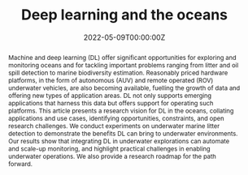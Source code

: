 ---
title: "Deep learning and the oceans"
authors:
- Marko Radeta
- admin
- Naser Hossein Motlagh
- Mohan Liyanage
- Ruben Freitas
- Moustafa Youssef
- Sasu Tarkoma
- Huber Flores 
- Petteri Nurmi 
#author_notes:
#- "Equal contribution"
#- "Equal contribution"
date: "2022-05-09T00:00:00Z"
doi: "https://doi.org/10.1109/MC.2022.3143087"

# Schedule page publish date (NOT publication's date).
publishDate: "2022-06-01T00:00:00Z"

# Publication type.
# Accepts a single type but formatted as a YAML list (for Hugo requirements).
# Enter a publication type from the CSL standard.
publication_types: ["article-journal"] 
#publication_types: ["article"]

# Publication name and optional abbreviated publication name.
publication: "*IEEE Computer* 55(5), 39-50"
publication_short: ""

abstract: "Machine and deep learning (DL) offer significant opportunities for exploring and monitoring oceans and for tackling important problems ranging from litter and oil spill detection to marine biodiversity estimation. Reasonably priced hardware platforms, in the form of autonomous (AUV) and remote operated (ROV) underwater vehicles, are also becoming available, fuelling the growth of data and offering new types of application areas. DL not only supports emerging applications that harness this data but offers support for operating such platforms. This article presents a research vision for DL in the oceans, collating
applications and use cases, identifying opportunities, constraints, and open research challenges. We conduct experiments on underwater marine litter detection to demonstrate the benefits DL can bring to underwater environments. Our results show that integrating DL in underwater explorations can automate and scale-up monitoring, and highlight practical challenges in enabling underwater operations. We also provide a research roadmap for the path forward."

# Summary. An optional shortened abstract.
#summary: "..."

#tags:
#- Source Themes

# Display this page in the Featured widget?
featured: false

# links:
# - name: ""
#   url: ""
url_pdf: "https://helda.helsinki.fi/bitstreams/66ca45ec-b697-4f83-a002-858302cd74a2/download"
#url_code: ''
#url_dataset: ''
#url_poster: ''
#url_project: ''
#url_slides: ''
#url_source: ''
#url_video: ''

# Featured image
# To use, add an image named `featured.jpg/png` to your page's folder. 
image:
  caption: 'Image credit: [**Unsplash**](https://unsplash.com/photos/jdD8gXaTZsc)'
  focal_point: ""
  preview_only: false

# Associated Projects (optional).
#   Associate this publication with one or more of your projects.
#   Simply enter your project's folder or file name without extension.
#   E.g. `internal-project` references `content/project/internal-project/index.md`.
#   Otherwise, set `projects: []`.
#projects: []

# Slides (optional).
#   Associate this publication with Markdown slides.
#   Simply enter your slide deck's filename without extension.
#   E.g. `slides: "example"` references `content/slides/example/index.md`.
#   Otherwise, set `slides: ""`.
# slides: example
# ---

# {{% callout note %}}
# Click the *Cite* button above to demo the feature to enable visitors to import publication metadata into their reference management software.
# {{% /callout %}}

# {{% callout note %}}
# Create your slides in Markdown - click the *Slides* button to check out the example.
# {{% /callout %}}

# Add the publication's **full text** or **supplementary notes** here. You can use rich formatting such as including [code, math, and images](https://wowchemy.com/docs/content/writing-markdown-latex/).
---